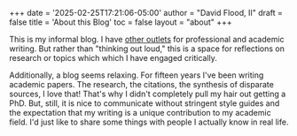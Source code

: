 +++
date = '2025-02-25T17:21:06-05:00'
author = "David Flood, II"
draft = false
title = 'About this Blog'
toc = false
layout = "about"
+++

This is my informal blog. I have [other outlets](https://davidaflood.com) for professional and academic writing. But rather than "thinking out loud," this is a space for reflections on research or topics which which I have engaged critically.

Additionally, a blog seems relaxing. For fifteen years I've been writing academic papers. The research, the citations, the synthesis of disparate sources, I love that! That's why I didn't completely pull my hair out getting a PhD. But, still, it is nice to communicate without stringent style guides and the expectation that my writing is a unique contribution to my academic field. I'd just like to share some things with people I actually know in real life.